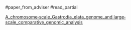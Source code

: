 #paper_from_adviser 
#read_partial 

[A_chromosome‐scale_Gastrodia_elata_genome_and large‐scale_comparative_genomic_analysis](../paper/orchid/A_chromosome‐scale_Gastrodia_elata_genome_and%20large‐scale_comparative_genomic_analysis/A_chromosome‐scale_Gastrodia_elata_genome_and%20large‐scale_comparative_genomic_analysis.pdf)